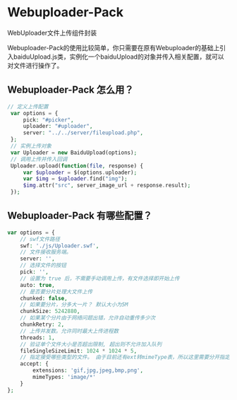 # Webuploader-Pack
WebUploader文件上传组件封装

Webuploader-Pack的使用比较简单，你只需要在原有Webuploader的基础上引入baiduUpload.js类，实例化一个baiduUpload的对象并传入相关配置，就可以对文件进行操作了。
## Webuploader-Pack 怎么用？

``` php
// 定义上传配置
 var options = {
     pick: "#picker",
     uploader: "#uploader",
     server: "../../server/fileupload.php",
 };
 // 实例上传对象
 var Uploader = new BaiduUpload(options);
 // 调用上传并传入回调
 Uploader.upload(function(file, response) {
     var $uploader = $(options.uploader);
     var $img = $uploader.find("img");
     $img.attr("src", server_image_url + response.result);
 });
```

## Webuploader-Pack 有哪些配置？
``` php
var options = {
    // swf文件路径
    swf: './js/Uploader.swf',
    // 文件接收服务端。
    server: '',
    // 选择文件的按钮
    pick: '',
    // 设置为 true 后，不需要手动调用上传，有文件选择即开始上传
    auto: true,
    // 是否要分片处理大文件上传
    chunked: false,
    // 如果要分片，分多大一片？ 默认大小为5M
    chunkSize: 5242880,
    // 如果某个分片由于网络问题出错，允许自动重传多少次
    chunkRetry: 2,
    // 上传并发数。允许同时最大上传进程数
    threads: 1,
    // 验证单个文件大小是否超出限制, 超出则不允许加入队列
    fileSingleSizeLimit: 1024 * 1024 * 5,
    // 指定接受哪些类型的文件。 由于目前还有ext转mimeType表，所以这里需要分开指定
    accept: {
        extensions: 'gif,jpg,jpeg,bmp,png',
        mimeTypes: 'image/*'
    }
};
```
